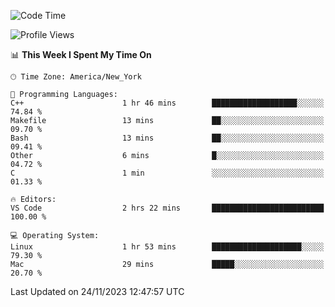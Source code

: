 <!--START_SECTION:waka-->
![Code Time](http://img.shields.io/badge/Code%20Time-620%20hrs%2013%20mins-blue)

![Profile Views](http://img.shields.io/badge/Profile%20Views-0-blue)

📊 **This Week I Spent My Time On** 

```text
🕑︎ Time Zone: America/New_York

💬 Programming Languages: 
C++                      1 hr 46 mins        ███████████████████░░░░░░   74.84 % 
Makefile                 13 mins             ██░░░░░░░░░░░░░░░░░░░░░░░   09.70 % 
Bash                     13 mins             ██░░░░░░░░░░░░░░░░░░░░░░░   09.41 % 
Other                    6 mins              █░░░░░░░░░░░░░░░░░░░░░░░░   04.72 % 
C                        1 min               ░░░░░░░░░░░░░░░░░░░░░░░░░   01.33 % 

🔥 Editors: 
VS Code                  2 hrs 22 mins       █████████████████████████   100.00 % 

💻 Operating System: 
Linux                    1 hr 53 mins        ████████████████████░░░░░   79.30 % 
Mac                      29 mins             █████░░░░░░░░░░░░░░░░░░░░   20.70 % 
```


 Last Updated on 24/11/2023 12:47:57 UTC
<!--END_SECTION:waka-->
